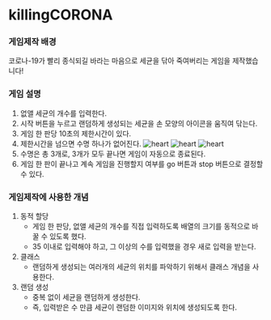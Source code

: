 # killingCORONA

### 게임제작 배경
코로나-19가 빨리 종식되길 바라는 마음으로 세균을 닦아 죽여버리는 게임을 제작했습니다! 

### 게임 설명
1. 없앨 세균의 개수를 입력한다.
2. 시작 버튼을 누르고 랜덤하게 생성되는 세균을 손 모양의 아이콘을 움직여 닦는다.
3. 게임 한 판당 10초의 제한시간이 있다.
4. 제한시간을 넘으면 수명 하나가 없어진다.
![heart](https://user-images.githubusercontent.com/64057843/96364678-c0007280-1176-11eb-8ad1-0540d5a301cf.png)
![heart](https://user-images.githubusercontent.com/64057843/96364678-c0007280-1176-11eb-8ad1-0540d5a301cf.png)
![heart](https://user-images.githubusercontent.com/64057843/96364678-c0007280-1176-11eb-8ad1-0540d5a301cf.png)
5. 수명은 총 3개로, 3개가 모두 끝나면 게임이 자동으로 종료된다.
6. 게임 한 판이 끝나고 계속 게임을 진행할지 여부를 go 버튼과 stop 버튼으로 결정할 수 있다.

### 게임제작에 사용한 개념
1. 동적 할당
    - 게임 한 판당, 없앨 세균의 개수를 직접 입력하도록 배열의 크기를 동적으로 바꿀 수 있도록 했다.
    - 35 이내로 입력해야 하고, 그 이상의 수를 입력했을 경우 새로 입력을 받는다.
2. 클래스
    - 랜덤하게 생성되는 여러개의 세균의 위치를 파악하기 위해서 클래스 개념을 사용한다.
3. 랜덤 생성
    - 중복 없이 세균을 랜덤하게 생성한다.
    - 즉, 입력받은 수 만큼 세균이 랜덤한 이미지와 위치에 생성되도록 한다.
